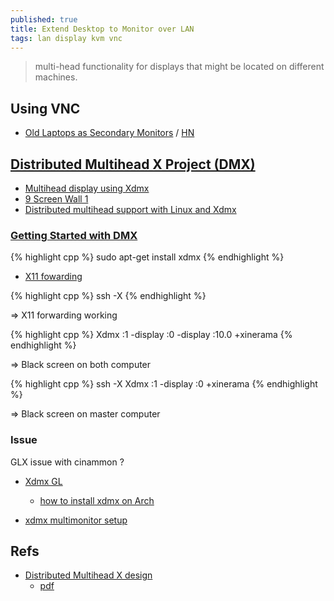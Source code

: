 ```yaml
---
published: true
title: Extend Desktop to Monitor over LAN
tags: lan display kvm vnc
---
```

>  multi-head functionality for displays that might be located on different machines.

## Using VNC

- [Old Laptops as Secondary Monitors](https://rgoswami.me/posts/laptop-as-second-screens/) / [HN](https://news.ycombinator.com/item?id=24875533)

## [Distributed Multihead X Project (DMX)](http://dmx.sourceforge.net/)

- [Multihead display using Xdmx](https://codeyarns.com/2015/07/02/multihead-display-using-xdmx/)
- [9 Screen Wall 1](https://nurdspace.nl/9_Screen_Wall_1)
- [Distributed multihead support with Linux and Xdmx](https://www.ibm.com/developerworks/library/os-mltihed/index.html)

### [Getting Started with DMX](http://dmx.sourceforge.net/dmx-start.html)

{% highlight cpp %}
sudo apt-get install xdmx
{% endhighlight %}

- [X11 fowarding](https://www.linuxquestions.org/questions/linux-networking-3/ssh-x-cannot-open-display-925852/)

{% highlight cpp %}
ssh -X 
{% endhighlight %}


=> X11 forwarding working

{% highlight cpp %}
Xdmx :1 -display :0 -display :10.0 +xinerama
{% endhighlight %}

=> Black screen on both computer

{% highlight cpp %}
ssh -X 
Xdmx :1 -display :0  +xinerama
{% endhighlight %}

=> Black screen on master computer

### Issue

GLX issue with cinammon ?
- [Xdmx GL](https://bbs.archlinux.org/viewtopic.php?id=252376)
	- [how to install xdmx on Arch](https://bbs.archlinux.org/viewtopic.php?id=251808)

- [xdmx multimonitor setup](https://askubuntu.com/questions/530130/xdmx-multimonitor-setup)

## Refs
- [Distributed Multihead X design](http://dmx.sourceforge.net/dmx.html)
	- [pdf](http://www.xfree86.org/current/dmx.pdf)

